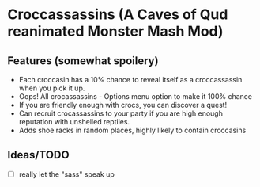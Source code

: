 # Croccassassins (A Caves of Qud reanimated Monster Mash Mod)

## Features (somewhat spoilery)

* Each croccasin has a 10% chance to reveal itself as a croccassassin when you pick it up.
* Oops! All crocassassins - Options menu option to make it 100% chance
* If you are friendly enough with crocs, you can discover a quest!
* Can recruit crocassassins to your party if you are high enough reputation with unshelled reptiles.
* Adds shoe racks in random places, highly likely to contain croccasins

## Ideas/TODO

* [ ] really let the "sass" speak up
